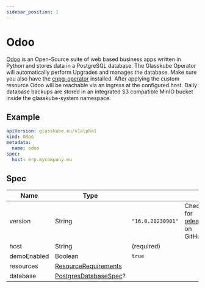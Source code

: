 ```yaml
---
sidebar_position: 1
---
```


# Odoo

[Odoo](https://github.com/odoo/odoo) is an Open-Source suite of web based business apps written in Python and stores
data in a PostgreSQL database. The Glasskube Operator will automatically perform Upgrades and manages the database. Make
sure you also have the [cnpg-operator](https://github.com/cloudnative-pg/cloudnative-pg) installed. After applying the
custom resource Odoo will be reachable via an ingress at the configured host. Daily database backups are stored in an
integrated S3 compatible MinIO bucket inside the glasskube-system namespace.

## Example

```yaml title=odoo.yaml
apiVersion: glasskube.eu/v1alpha1
kind: Odoo
metadata:
  name: odoo
spec:
  host: erp.mycompany.eu
```

## Spec

| Name        | Type                                                                                                   |                   |                                                                               |
|-------------|--------------------------------------------------------------------------------------------------------|-------------------|-------------------------------------------------------------------------------|
| version     | String                                                                                                 | `"16.0.20230901"` | Check for [releases](https://github.com/glasskube/images/releases) on GitHub. |
| host        | String                                                                                                 | (required)        |                                                                               |
| demoEnabled | Boolean                                                                                                | `true`            |                                                                               |
| resources   | [ResourceRequirements](https://kubernetes.io/docs/concepts/configuration/manage-resources-containers/) |                   |                                                                               |
| database    | [PostgresDatabaseSpec](./../common/postgres)?                                                          |                   |                                                                               |
